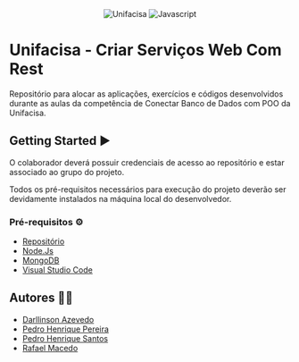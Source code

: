 <div align="center">
  <img alt="Unifacisa" src="https://img.shields.io/badge/Unifacisa-00599C?style=for-the-badge&logo=java&logoColor=white">
  <img alt="Javascript" src="https://img.shields.io/badge/JavaScript-ED8B00?style=for-the-badge&logo=java&logoColor=white">
</div>

# Unifacisa - Criar Serviços Web Com Rest

Repositório para alocar as aplicações, exercícios e códigos desenvolvidos durante as aulas da competência de Conectar Banco de Dados com POO da Unifacisa.

## Getting Started ▶️

O colaborador deverá possuir credenciais de acesso ao repositório e estar associado ao grupo do projeto.

Todos os pré-requisitos necessários para execução do projeto deverão ser devidamente instalados na máquina local do desenvolvedor.

### Pré-requisitos ⚙️

- [Repositório](https://github.com/pedrohpdo/nodeMongoApi)
- [Node.Js](https://nodejs.org/en)
- [MongoDB](https://www.mongodb.com/pt-br)
- [Visual Studio Code](https://code.visualstudio.com/)

## Autores 🧑‍💻

- [Darllinson Azevedo](https://github.com/darllinsonazvd)
- [Pedro Henrique Pereira](https://github.com/pedrohpdo)
- [Pedro Henrique Santos](https://github.com/pedrohsantosg)
- [Rafael Macedo](https://github.com/rafaelmacedos)